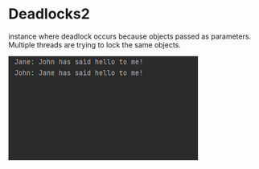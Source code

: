 # Deadlocks2
instance where deadlock occurs because objects passed as parameters. Multiple threads are trying to lock the same objects.

![Screenshot](Deadlock2.PNG)
